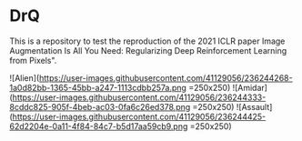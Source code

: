 # DrQ
This is a repository to test the reproduction of the 2021 ICLR paper Image Augmentation Is All You Need: Regularizing Deep Reinforcement Learning from Pixels".


![Alien](https://user-images.githubusercontent.com/41129056/236244268-1a0d82bb-1365-45bb-a247-1113cdbb257a.png =250x250)
![Amidar](https://user-images.githubusercontent.com/41129056/236244333-8cddc825-905f-4beb-ac03-0fa6c26ed378.png =250x250)
![Assault](https://user-images.githubusercontent.com/41129056/236244425-62d2204e-0a11-4f84-84c7-b5d17aa59cb9.png =250x250)
